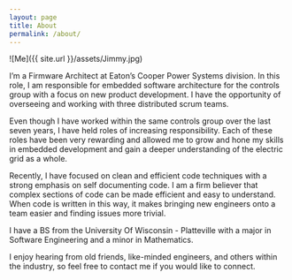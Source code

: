 ```yaml
---
layout: page
title: About
permalink: /about/
---
```


![Me]({{ site.url }}/assets/Jimmy.jpg)

I’m a Firmware Architect at Eaton’s Cooper Power Systems division. In this role, I am responsible for embedded software architecture for the controls group with a focus on new product development. I have the opportunity of overseeing and working with three distributed scrum teams.

Even though I have worked within the same controls group over the last seven years, I have held roles of increasing responsibility. Each of these roles have been very rewarding and allowed me to grow and hone my skills in embedded development and gain a deeper understanding of the electric grid as a whole.

Recently, I have focused on clean and efficient code techniques with a strong emphasis on self documenting code. I am a firm believer that complex sections of code can be made efficient and easy to understand. When code is written in this way, it makes bringing new engineers onto a team easier and finding issues more trivial.

I have a BS from the University Of Wisconsin - Platteville with a major in Software Engineering and a minor in Mathematics.

I enjoy hearing from old friends, like-minded engineers, and others within the industry, so feel free to contact me if you would like to connect.
